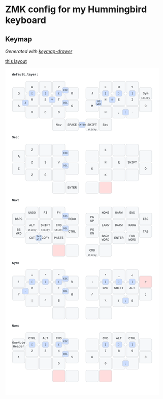 # ZMK config for my Hummingbird keyboard

## Keymap

*Generated with [keymap-drawer](https://github.com/caksoylar/keymap-drawer)*

[this layout](https://caksoylar.github.io/keymap-drawer?keymap_yaml=H4sIAAAAAAAC_42UbXPSQBDH3_dTrI9X9aoltLSmPoUklFqeTKDYVmQoxIFpIEwIOkzFGUfHL-Abx2_i-NLyvdzbu1CYUgYGfptb_nu3t7c5vzEKhpG-BhCEUTuo-3IMF4O-30EbhUOPQxh8GuiQ5NAM_GG3h8_bHKL2sHuGjxqHVhj06_1O73wUR5Cn0-t5ofSM13BmLxyIlVreh8bQj-rkEY4NeEOsEjPEEjFNfE3MESvEY-IFJuiOuhzaOgyiTvN8NCa_QXSILrFM3CfmiQWiTTwgFolviSbRImaJjDOyj2V046OcvWSY9lUu2YNM-Vo2rtdEi9Th9PI7h8lfDozN_yZf58cn9J385nAkHYc4-sbh8hePV_n3E11_0PVjqpidwS6UbUc-itSEjUZ9T4e257fGNcwI94AZpd2SyaFSsIocMnjCmS0Oji1GpX2olDhki3kbBYZTFZNaCBcDWNqFqmOp2Y3c3Lb54mpIt5m35p1m2cnRalaBQ47WsYgOsWykUVPBmcxi6RiFhlvGhNKGeQjVomNNt5qpWsqxYMNXlbi2PmOiGthHshXZLXnQ7Lmy-JEPt5W9p6yu7ENp68Rn025gL-ZTkOKXKuiOshvSPpKjV3L0RDZhXjYgFVI2dk7aPan-LNXviXeJ74jr8v_78Q5uMoVhF1ug2PMKQeRB1mu0vDA-EDpTKlbcUjSQblKQPyGgCSQFtgS2BVICOwK7Ak8FNmfb_krFbuzTpX_W1ppB9yzAO2UD-riPBN5EiaQ4zHMdjtD46Jy7bGqxMoXKHaU8XKrcRGVCKU-WKvFKTKSUMn49lgVo-KZp2ypgb5GSy9sNT2lhOuxLPD_KpopZwSlbbdpdDNqNg2orBolqaypofbWQnZmyP1gtJDlzpuxixdRSs0cxZiuvtKVi8IqLyynWj92WnYv3juegxWV2PR8avq9WwWt1WiHcrxbXlW6pxf3wH-zda7OFBwAA)

![](images/keymap.svg)
